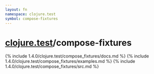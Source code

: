 ```yaml
---
layout: fn
namespace: clojure.test
symbol: compose-fixtures
---
```


# [clojure.test](../)/compose-fixtures

{% include 1.4.0/clojure.test/compose_fixtures/docs.md %}
{% include 1.4.0/clojure.test/compose_fixtures/examples.md %}
{% include 1.4.0/clojure.test/compose_fixtures/src.md %}

